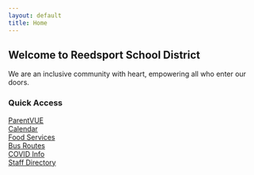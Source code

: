 ```yaml
---
layout: default
title: Home
---
```


<section class="hero">
  <div class="hero-text">
    <h2>Welcome to Reedsport School District</h2>
    <p>We are an inclusive community with heart, empowering all who enter our doors.</p>
  </div>
</section>

<section class="quick-links">
  <h3>Quick Access</h3>
  <div class="tiles">
    <a href="#"><div class="tile">ParentVUE</div></a>
    <a href="#"><div class="tile">Calendar</div></a>
    <a href="#"><div class="tile">Food Services</div></a>
    <a href="#"><div class="tile">Bus Routes</div></a>
    <a href="#"><div class="tile">COVID Info</div></a>
    <a href="#"><div class="tile">Staff Directory</div></a>
  </div>
</section>
